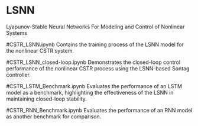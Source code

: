 # LSNN
Lyapunov-Stable Neural Networks For Modeling and Control of Nonlinear Systems

#CSTR_LSNN.ipynb     Contains the training process of the LSNN model for the nonlinear CSTR system.

#CSTR_LSNN_closed-loop.ipynb     Demonstrates the closed-loop control performance of the nonlinear CSTR process using the LSNN-based Sontag controller.

#CSTR_LSTM_Benchmark.ipynb     Evaluates the performance of an LSTM model as a benchmark, highlighting the effectiveness of the LSNN in maintaining closed-loop stability.

#CSTR_RNN_Benchmark.ipynb     Evaluates the performance of an RNN model as another benchmark for comparison.
